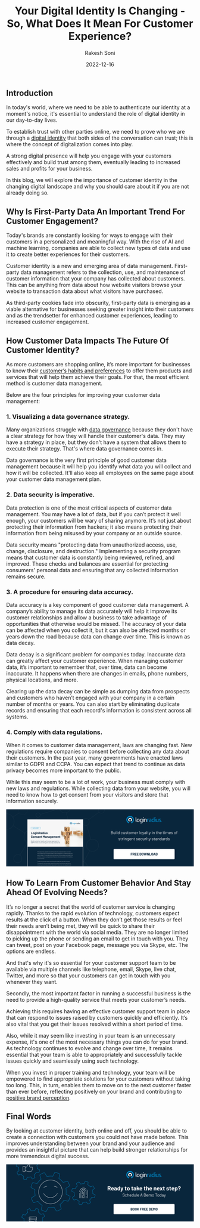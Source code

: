 ﻿---
title: "Your Digital Identity Is Changing - So, What Does It Mean For Customer Experience?"
date: "2022-12-16"
coverImage: "digital.jpg"
tags: ["digital id", "cx", "customer identity"]
author: "Rakesh Soni"
description: "Now, more than ever, customer experience is baked into every business. That means that as a business owner, you need to deliver great digital experiences and customer interactions every time. This blog covers some of the important aspects of an effective digital strategy."
metadescription: "The importance of customer identity in the changing digital landscape is irreplaceable, and to build trust online, we need digital identity in our lives."
metatitle: "Embracing the Evolution of Digital Identity for Better CX"
---

## Introduction

In today's world, where we need to be able to authenticate our identity at a moment's notice, it's essential to understand the role of digital identity in our day-to-day lives. 

To establish trust with other parties online, we need to prove who we are through a [digital identity](https://blog.loginradius.com/growth/digital-identity-key-to-economic-growth/) that both sides of the conversation can trust; this is where the concept of digitalization comes into play. 

A strong digital presence will help you engage with your customers effectively and build trust among them, eventually leading to increased sales and profits for your business.

In this blog, we will explore the importance of customer identity in the changing digital landscape and why you should care about it if you are not already doing so.


## Why Is First-Party Data An Important Trend For Customer Engagement?

Today's brands are constantly looking for ways to engage with their customers in a personalized and meaningful way. With the rise of AI and machine learning, companies are able to collect new types of data and use it to create better experiences for their customers. 

Customer identity is a new and emerging area of data management. First-party data management refers to the collection, use, and maintenance of customer information that your company has collected about customers. This can be anything from data about how website visitors browse your website to transaction data about what visitors have purchased.

As third-party cookies fade into obscurity, first-party data is emerging as a viable alternative for businesses seeking greater insight into their customers and as the trendsetter for enhanced customer experiences, leading to increased customer engagement.


## How Customer Data Impacts The Future Of Customer Identity?

As more customers are shopping online, it’s more important for businesses to know their [customer’s habits and preferences](https://blog.loginradius.com/growth/lead-era-customer-centric-marketing/) to offer them products and services that will help them achieve their goals. For that, the most efficient method is customer data management.

Below are the four principles for improving your customer data management:


### 1. Visualizing a data governance strategy.

Many organizations struggle with [data governance](https://blog.loginradius.com/identity/data-governance-best-practices/) because they don't have a clear strategy for how they will handle their customer's data. They may have a strategy in place, but they don't have a system that allows them to execute their strategy. That's where data governance comes in. 

Data governance is the very first principle of good customer data management because it will help you identify what data you will collect and how it will be collected. It'll also keep all employees on the same page about your customer data management plan.


### 2. Data security is imperative.

Data protection is one of the most critical aspects of customer data management. You may have a lot of data, but if you can’t protect it well enough, your customers will be wary of sharing anymore. It’s not just about protecting their information from hackers; it also means protecting their information from being misused by your company or an outside source. 

Data security means "protecting data from unauthorized access, use, change, disclosure, and destruction." Implementing a security program means that customer data is constantly being reviewed, refined, and improved. These checks and balances are essential for protecting consumers' personal data and ensuring that any collected information remains secure.


### 3. A procedure for ensuring data accuracy.

Data accuracy is a key component of good customer data management. A company’s ability to manage its data accurately will help it improve its customer relationships and allow a business to take advantage of opportunities that otherwise would be missed. The accuracy of your data can be affected when you collect it, but it can also be affected months or years down the road because data can change over time. This is known as data decay.

Data decay is a significant problem for companies today. Inaccurate data can greatly affect your customer experience. When managing customer data, it’s important to remember that, over time, data can become inaccurate. It happens when there are changes in emails, phone numbers, physical locations, and more. 

Clearing up the data decay can be simple as dumping data from prospects and customers who haven’t engaged with your company in a certain number of months or years. You can also start by eliminating duplicate records and ensuring that each record's information is consistent across all systems.


### 4. Comply with data regulations.

When it comes to customer data management, laws are changing fast. New regulations require companies to consent before collecting any data about their customers. In the past year, many governments have enacted laws similar to GDPR and CCPA. You can expect that trend to continue as data privacy becomes more important to the public. 

While this may seem to be a lot of work, your business must comply with new laws and regulations. While collecting data from your website, you will need to know how to get consent from your visitors and store that information securely.

[![DS-consent-mngmnt](DS-consent-mngmnt.png)](https://www.loginradius.com/resource/loginradius-consent-management)


## How To Learn From Customer Behavior And Stay Ahead Of Evolving Needs?

It’s no longer a secret that the world of customer service is changing rapidly. Thanks to the rapid evolution of technology, customers expect results at the click of a button. When they don’t get those results or feel their needs aren’t being met, they will be quick to share their disappointment with the world via social media. They are no longer limited to picking up the phone or sending an email to get in touch with you. They can tweet, post on your Facebook page, message you via Skype, etc. The options are endless. 

And that's why it's so essential for your customer support team to be available via multiple channels like telephone, email, Skype, live chat, Twitter, and more so that your customers can get in touch with you whenever they want.

Secondly, the most important factor in running a successful business is the need to provide a high-quality service that meets your customer’s needs. 

Achieving this requires having an effective customer support team in place that can respond to issues raised by customers quickly and efficiently. It’s also vital that you get their issues resolved within a short period of time. 

Also, while it may seem like investing in your team is an unnecessary expense, it's one of the most necessary things you can do for your brand. As technology continues to evolve and change over time, it remains essential that your team is able to appropriately and successfully tackle issues quickly and seamlessly using such technology. 

When you invest in proper training and technology, your team will be empowered to find appropriate solutions for your customers without taking too long. This, in turn, enables them to move on to the next customer faster than ever before, reflecting positively on your brand and contributing to [positive brand perception](https://www.loginradius.com/blog/growth/how-consumer-identity-influence-brand-recognizability/).


## Final Words

By looking at customer identity, both online and off, you should be able to create a connection with customers you could not have made before. This improves understanding between your brand and your audience and provides an insightful picture that can help build stronger relationships for more tremendous digital success.


[![book-a-demo-Consultation](../../assets/book-a-demo-loginradius.png)](https://www.loginradius.com/book-a-demo/)

